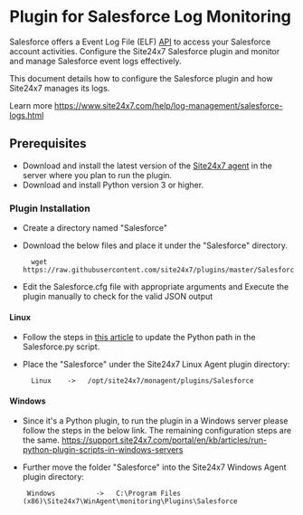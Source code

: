 Plugin for Salesforce Log Monitoring
====================================


Salesforce offers a Event Log File (ELF) [API](https://developer.salesforce.com/docs/atlas.en-us.object_reference.meta/object_reference/sforce_api_objects_eventlogfile_supportedeventtypes.htm) to access your Salesforce account activities. 
Configure the Site24x7 Salesforce plugin and monitor and manage Salesforce event logs effectively. 

This document details how to configure the Salesforce plugin and how Site24x7 manages its logs.

Learn more https://www.site24x7.com/help/log-management/salesforce-logs.html


## Prerequisites

- Download and install the latest version of the [Site24x7 agent](https://www.site24x7.com/app/client#/admin/inventory/add-monitor) in the server where you plan to run the plugin. 
- Download and install Python version 3 or higher.


### Plugin Installation  

- Create a directory named "Salesforce"

- Download the below files and place it under the "Salesforce" directory.

		wget https://raw.githubusercontent.com/site24x7/plugins/master/Salesforce/Salesforce.py


- Edit the Salesforce.cfg file with appropriate arguments and Execute the plugin manually to check for the valid JSON output

#### Linux

- Follow the steps in [this article](https://support.site24x7.com/portal/en/kb/articles/updating-python-path-in-a-plugin-script-for-linux-servers) to update the Python path in the Salesforce.py script.

- Place the "Salesforce" under the Site24x7 Linux Agent plugin directory:

        Linux    ->   /opt/site24x7/monagent/plugins/Salesforce

#### Windows
- Since it's a Python plugin, to run the plugin in a Windows server please follow the steps in the below link. The remaining configuration steps are the same.
https://support.site24x7.com/portal/en/kb/articles/run-python-plugin-scripts-in-windows-servers
-  Further move the folder "Salesforce" into the  Site24x7 Windows Agent plugin directory:

        Windows          ->   C:\Program Files (x86)\Site24x7\WinAgent\monitoring\Plugins\Salesforce
